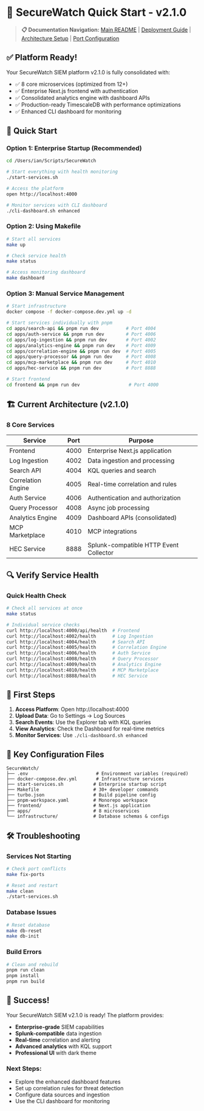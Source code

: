 # 🚀 SecureWatch Quick Start - v2.1.0

> **📋 Documentation Navigation:** [Main README](README.md) | [Deployment Guide](DEPLOYMENT_GUIDE.md) | [Architecture Setup](MONOREPO_SETUP.md) | [Port Configuration](PORT_CONFIGURATION.md)

## ✅ Platform Ready!

Your SecureWatch SIEM platform v2.1.0 is fully consolidated with:
- ✅ 8 core microservices (optimized from 12+)
- ✅ Enterprise Next.js frontend with authentication
- ✅ Consolidated analytics engine with dashboard APIs
- ✅ Production-ready TimescaleDB with performance optimizations
- ✅ Enhanced CLI dashboard for monitoring

## 🎯 Quick Start

### Option 1: Enterprise Startup (Recommended)
```bash
cd /Users/ian/Scripts/SecureWatch

# Start everything with health monitoring
./start-services.sh

# Access the platform
open http://localhost:4000

# Monitor services with CLI dashboard
./cli-dashboard.sh enhanced
```

### Option 2: Using Makefile
```bash
# Start all services
make up

# Check service health
make status

# Access monitoring dashboard
make dashboard
```

### Option 3: Manual Service Management
```bash
# Start infrastructure
docker compose -f docker-compose.dev.yml up -d

# Start services individually with pnpm
cd apps/search-api && pnpm run dev          # Port 4004
cd apps/auth-service && pnpm run dev        # Port 4006  
cd apps/log-ingestion && pnpm run dev       # Port 4002
cd apps/analytics-engine && pnpm run dev    # Port 4009
cd apps/correlation-engine && pnpm run dev  # Port 4005
cd apps/query-processor && pnpm run dev     # Port 4008
cd apps/mcp-marketplace && pnpm run dev     # Port 4010
cd apps/hec-service && pnpm run dev         # Port 8888

# Start frontend
cd frontend && pnpm run dev                  # Port 4000
```

## 🏗️ Current Architecture (v2.1.0)

### 8 Core Services
| Service | Port | Purpose |
|---------|------|---------|
| Frontend | 4000 | Enterprise Next.js application |
| Log Ingestion | 4002 | Data ingestion and processing |
| Search API | 4004 | KQL queries and search |
| Correlation Engine | 4005 | Real-time correlation and rules |
| Auth Service | 4006 | Authentication and authorization |
| Query Processor | 4008 | Async job processing |
| Analytics Engine | 4009 | Dashboard APIs (consolidated) |
| MCP Marketplace | 4010 | MCP integrations |
| HEC Service | 8888 | Splunk-compatible HTTP Event Collector |

## 🔍 Verify Service Health

### Quick Health Check
```bash
# Check all services at once
make status

# Individual service checks
curl http://localhost:4000/api/health  # Frontend
curl http://localhost:4002/health      # Log Ingestion
curl http://localhost:4004/health      # Search API
curl http://localhost:4005/health      # Correlation Engine
curl http://localhost:4006/health      # Auth Service
curl http://localhost:4008/health      # Query Processor
curl http://localhost:4009/health      # Analytics Engine
curl http://localhost:4010/health      # MCP Marketplace
curl http://localhost:8888/health      # HEC Service
```

## 🎯 First Steps

1. **Access Platform**: Open http://localhost:4000
2. **Upload Data**: Go to Settings → Log Sources
3. **Search Events**: Use the Explorer tab with KQL queries
4. **View Analytics**: Check the Dashboard for real-time metrics
5. **Monitor Services**: Use `./cli-dashboard.sh enhanced`

## 📁 Key Configuration Files

```
SecureWatch/
├── .env                         # Environment variables (required)
├── docker-compose.dev.yml       # Infrastructure services
├── start-services.sh           # Enterprise startup script
├── Makefile                    # 30+ developer commands
├── turbo.json                  # Build pipeline config
├── pnpm-workspace.yaml         # Monorepo workspace
├── frontend/                   # Next.js application
├── apps/                       # 8 microservices
└── infrastructure/             # Database schemas & configs
```

## 🛠️ Troubleshooting

### Services Not Starting
```bash
# Check port conflicts
make fix-ports

# Reset and restart
make clean
./start-services.sh
```

### Database Issues
```bash
# Reset database
make db-reset
make db-init
```

### Build Errors
```bash
# Clean and rebuild
pnpm run clean
pnpm install
pnpm run build
```

## 🎉 Success!

Your SecureWatch SIEM v2.1.0 is ready! The platform provides:
- **Enterprise-grade** SIEM capabilities
- **Splunk-compatible** data ingestion
- **Real-time** correlation and alerting
- **Advanced analytics** with KQL support
- **Professional UI** with dark theme

### Next Steps:
- Explore the enhanced dashboard features
- Set up correlation rules for threat detection
- Configure data sources and ingestion
- Use the CLI dashboard for monitoring